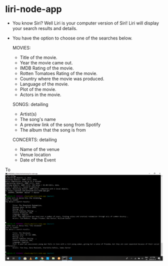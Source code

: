 # liri-node-app
* You know Siri? Well Liri is your computer version of Siri! Liri will display your search results and       details. 
* You have the option to choose one of the searches below.

  MOVIES:    
   * Title of the movie.
   * Year the movie came out.
   * IMDB Rating of the movie.
   * Rotten Tomatoes Rating of the movie.
   * Country where the movie was produced.
   * Language of the movie.
   * Plot of the movie.
   * Actors in the movie.

  SONGS: detailing 
    * Artist(s)
    * The song's name
    * A preview link of the song from Spotify 
    * The album that the song is from

  CONCERTS: detailing 
    * Name of the venue
    * Venue location
    * Date of the Event

To 
![PackageInstall](images/packageinstall.png)
